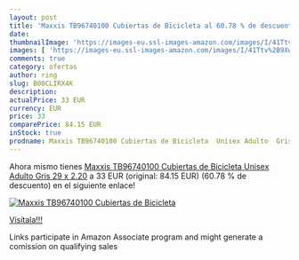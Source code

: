 ```yaml
---
layout: post
title: 'Maxxis TB96740100 Cubiertas de Bicicleta al 60.78 % de descuento'
date: 
thumbnailImage: 'https://images-eu.ssl-images-amazon.com/images/I/41Ttv%2B9XwtL._SL200_.jpg'
images: [ 'https://images-eu.ssl-images-amazon.com/images/I/41Ttv%2B9XwtL._SL200_.jpg' ]
comments: true
category: ofertas
author: ring
slug: B00CLIRX4K
description:
actualPrice: 33 EUR
currency: EUR
price: 33
comparePrice: 84.15 EUR
inStock: true
prodname: Maxxis TB96740100 Cubiertas de Bicicleta  Unisex Adulto  Gris  29 x 2.20
---
```


Ahora mismo tienes [Maxxis TB96740100 Cubiertas de Bicicleta  Unisex Adulto  Gris  29 x 2.20](https://www.amazon.es/dp/B00CLIRX4K/?tag=tolees-21) a 33 EUR (original: 84.15 EUR) (60.78 %  de descuento) en el siguiente enlace!

[![Maxxis TB96740100 Cubiertas de Bicicleta](https://images-eu.ssl-images-amazon.com/images/I/41Ttv%2B9XwtL._SL200_.jpg)](https://www.amazon.es/dp/B00CLIRX4K/?tag=tolees-21)

[Visítala!!!](https://www.amazon.es/dp/B00CLIRX4K/?tag=tolees-21)

Links participate in Amazon Associate program and might generate a comission on qualifying sales
